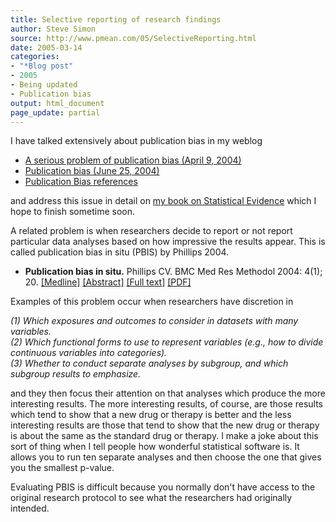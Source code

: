 ```yaml
---
title: Selective reporting of research findings
author: Steve Simon
source: http://www.pmean.com/05/SelectiveReporting.html
date: 2005-03-14
categories:
- "*Blog post"
- 2005
- Being updated
- Publication bias
output: html_document
page_update: partial
---
```


I have talked extensively about publication bias in my weblog

- [A serious problem of publication bias (April
9, 2004)](http://www.pmean.com/weblog2004/PublicationBias.asp)
- [Publication bias (June
25, 2004)](http://www.pmean.com/weblog2004/PublicationBias2.asp)
- [Publication Bias
references](http://www.pmean.com/weblog2004/PublicationBias1.asp)

and address this issue in detail on [my book on Statistical
Evidence](../evidence.asp) which I hope to finish sometime soon.

A related problem is when researchers decide to report or not report
particular data analyses based on how impressive the results appear.
This is called publication bias in situ (PBIS) by Phillips 2004.

- **Publication bias in situ.** Phillips CV. BMC Med Res Methodol
2004: 4(1); 20.
[\[Medline\]](http://www.ncbi.nlm.nih.gov/entrez/query.fcgi?cmd=Retrieve&db=PubMed&list_uids=15296515&dopt=Abstract)
[\[Abstract\]](http://www.biomedcentral.com/1471-2288/4/20/abstract)
[\[Full text\]](http://www.biomedcentral.com/1471-2288/4/20)
[\[PDF\]](http://www.biomedcentral.com/content/pdf/1471-2288-4-20.pdf)

Examples of this problem occur when researchers have discretion in

*(1) Which exposures and outcomes to consider in datasets with many
variables.\
(2) Which functional forms to use to represent variables (e.g., how to
divide continuous variables into categories).\
(3) Whether to conduct separate analyses by subgroup, and which
subgroup results to emphasize.*

and they then focus their attention on that analyses which produce the
more interesting results. The more interesting results, of course, are
those results which tend to show that a new drug or therapy is better
and the less interesting results are those that tend to show that the
new drug or therapy is about the same as the standard drug or therapy. I
make a joke about this sort of thing when I tell people how wonderful
statistical software is. It allows you to run ten separate analyses and
then choose the one that gives you the smallest p-value.

Evaluating PBIS is difficult because you normally don't have access to
the original research protocol to see what the researchers had
originally intended.
